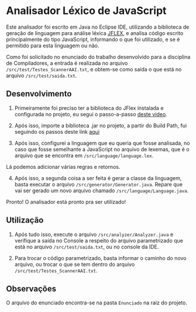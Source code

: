 # Analisador Léxico de JavaScript

Este analisador foi escrito em Java no Eclipse IDE, utilizando a biblioteca de geração de linguagem para análise léxica [JFLEX](https://jflex.de/), e analisa código escrito principalmente do tipo JavaScript, informando o que foi utilizado, e se é permitido para esta linguagem ou não.

Como foi solicitado no enunciado do trabalho desenvolvido para a disciplina de Compiladores, a entrada é realizada no arquivo `/src/test/Testes_ScannerAAI.txt`, e obtem-se como saída o que está no arquivo `/src/test/saida.txt`.

## Desenvolvimento

1. Primeiramente foi preciso ter a biblioteca do JFlex instalada e configurada no projeto, eu segui o passo-a-passo [deste video](https://www.youtube.com/watch?v=WLHn5JzLx6I).

2. Após isso, importe a biblioteca .jar no projeto, a partir do Build Path, fui seguindo os passos deste link [aqui](https://johnidm.gitbooks.io/compiladores-para-humanos/content/part2/building-the-first-lexical-analyzer-with-JFlex.html)

3. Após isso, configurei a linguagem que eu queria que fosse analisada, no caso que fosse semelhante a JavaScript no arquivo de lexemas, que é o arquivo que se encontra em `/src/language/language.lex`.

Lá podemos adicionar várias regras e retornos.

4. Após isso, a segunda coisa a ser feita é gerar a classe da linguagem, basta executar o arquivo `/src/generator/Generator.java`.
Repare que vai ser gerado um novo arquivo chamado `/src/language/Language.java`.

Pronto! O analisador está pronto pra ser utilizado!

## Utilização

1. Após tudo isso, execute o arquivo `/src/analyzer/Analyzer.java` e verifique a saída no Console a respeito do arquivo parametrizado que está no arquivo `/src/test/saida.txt`, ou no console da IDE.

2. Para trocar o código parametrizado, basta informar o caminho do novo arquivo, ou trocar o que se tem dentro do arquivo `/src/test/Testes_ScannerAAI.txt`.

## Observações

O arquivo do enunciado encontra-se na pasta `Enunciado` na raiz do projeto.